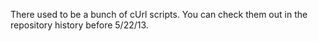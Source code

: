 There used to be a bunch of cUrl scripts. You can check them out in the repository history before 5/22/13.